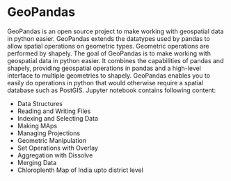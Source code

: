 # GeoPandas
GeoPandas is an open source project to make working with geospatial data in python easier. GeoPandas extends the datatypes used by pandas to allow spatial operations on geometric types. Geometric operations are performed by shapely. The goal of GeoPandas is to make working with geospatial data in python easier. It combines the capabilities of pandas and shapely, providing geospatial operations in pandas and a high-level interface to multiple geometries to shapely. GeoPandas enables you to easily do operations in python that would otherwise require a spatial database such as PostGIS.
Jupyter notebook contains following content:
* Data Structures
* Reading and Writing Files
* Indexing and Selecting Data
* Making MAps
* Managing Projections
* Geometric Manipulation
* Set Operations with Overlay
* Aggregation with Dissolve
* Merging Data
* Chloroplenth Map of India upto district level
